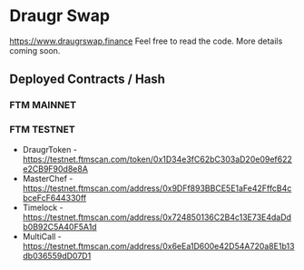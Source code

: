 # Draugr Swap

https://www.draugrswap.finance Feel free to read the code. More details coming soon.

## Deployed Contracts / Hash

### FTM MAINNET

### FTM TESTNET

- DraugrToken - https://testnet.ftmscan.com/token/0x1D34e3fC62bC303aD20e09ef622e2CB9F90d8e8A
- MasterChef - https://testnet.ftmscan.com/address/0x9DFf893BBCE5E1aFe42FffcB4cbceFcF644330ff
- Timelock - https://testnet.ftmscan.com/address/0x724850136C2B4c13E73E4daDdb0B92C5A40F5A1d
- MultiCall - https://testnet.ftmscan.com/address/0x6eEa1D600e42D54A720a8E1b13db036559dD07D1
